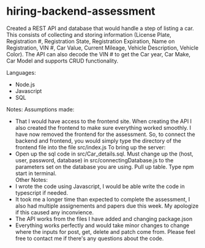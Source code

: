 # hiring-backend-assessment

Created a REST API and database that would handle a step of listing a car. This consists of collecting and storing information (License Plate, Registration #, Registration State, Registration Expiration, Name on Registration, VIN #, Car Value, Current Mileage, Vehicle Description, Vehicle Color). The API can also decode the VIN # to get the Car year, Car Make, Car Model and supports CRUD functionality. 

Languages:
- Node.js
- Javascript 
- SQL

Notes:
Assumptions made:
- That I would have access to the frontend site. When creating the API I also created the frontend to make sure everything worked smoothly. I have now removed the frontend for the assessment. So, to connect the backend and frontend, you would simply type the directory of the frontend file into the file src/index.js
To bring up the server:
- Open up the sql code in src/Car_details.sql. Must change up the (host, user, password, database) in src/connectingDatabase.js to the parameters set on the database you are using. Pull up table. Type npm start in terminal.   
Other Notes:
- I wrote the code using Javascript, I would be able write the code in typescript if needed. 
- It took me a longer time than expected to complete the assessment, I also had multiple assignements and papers due this week. My apologize if this caused any inconvience. 
- The API works from the files I have added and changing package.json
- Everything works perfectly and would take minor changes to change where the inputs for post, get, delete and patch come from. Please feel free to contact me if there's any questions about the code.



